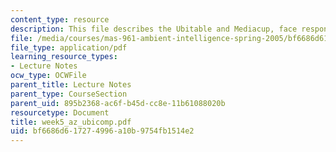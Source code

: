 ```yaml
---
content_type: resource
description: This file describes the Ubitable and Mediacup, face responsive interfaces.
file: /media/courses/mas-961-ambient-intelligence-spring-2005/bf6686d617274996a10b9754fb1514e2_week5_az_ubicomp.pdf
file_type: application/pdf
learning_resource_types:
- Lecture Notes
ocw_type: OCWFile
parent_title: Lecture Notes
parent_type: CourseSection
parent_uid: 895b2368-ac6f-b45d-cc8e-11b61088020b
resourcetype: Document
title: week5_az_ubicomp.pdf
uid: bf6686d6-1727-4996-a10b-9754fb1514e2
---
```

